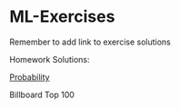 # ML-Exercises

Remember to add link to exercise solutions 

Homework Solutions:

[Probability](https://github.com/TartFroYo/ML-Exercises/blob/main/MLProbabilityExercise.ipynb)

Billboard Top 100
